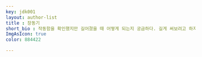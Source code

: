 ```yaml
---
key: jdk001
layout: author-list
title : 장동기
short_bio : 작동함을 확인했지만 길어졌을 때 어떻게 되는지 궁금하다. 길게 써보려고 하지만 귀찮으니까 이렇게까지만 쓰겠다.
ImgAsIcon: true
color: 884422

---
```

